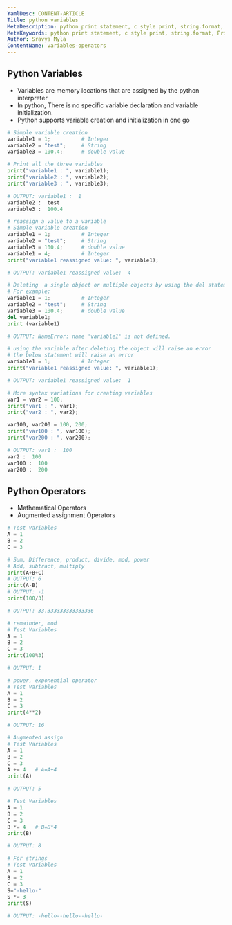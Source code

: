 ```yaml
---
YamlDesc: CONTENT-ARTICLE
Title: python variables
MetaDescription: python print statement, c style print, string.format, Print UNICODE, ASCII raw tutorials example code, tutorials
MetaKeywords: python print statement, c style print, string.format, Print UNICODE, ASCII raw tutorials example code, tutorials
Author: Sravya Myla
ContentName: variables-operators
---
```


## Python Variables
* Variables are memory locations that are assigned by the python interpreter 
* In python, There is no specific variable declaration and variable
  initialization.
* Python supports variable creation and initialization in one go

```python
# Simple variable creation
variable1 = 1;          # Integer
variable2 = "test";     # String
variable3 = 100.4;      # double value

# Print all the three variables 
print("variable1 : ", variable1);
print("variable2 : ", variable2);
print("variable3 : ", variable3);

# OUTPUT: variable1 :  1
variable2 :  test
variable3 :  100.4
```

```python
# reassign a value to a variable
# Simple variable creation
variable1 = 1;          # Integer
variable2 = "test";     # String
variable3 = 100.4;      # double value
variable1 = 4;          # Integer
print("variable1 reassigned value: ", variable1);

# OUTPUT: variable1 reassigned value:  4
```

```python
# Deleting  a single object or multiple objects by using the del statement.
# For example:
variable1 = 1;          # Integer
variable2 = "test";     # String
variable3 = 100.4;      # double value
del variable1;
print (variable1)

# OUTPUT: NameError: name 'variable1' is not defined.
```
```python
# using the variable after deleting the object will raise an error
# the below statement will raise an error
variable1 = 1;          # Integer
print("variable1 reassigned value: ", variable1);

# OUTPUT: variable1 reassigned value:  1
```

```python
# More syntax variations for creating variables 
var1 = var2 = 100;
print("var1 : ", var1);
print("var2 : ", var2);

var100, var200 = 100, 200;
print("var100 : ", var100);
print("var200 : ", var200);

# OUTPUT: var1 :  100
var2 :  100
var100 :  100
var200 :  200
```
## Python Operators
* Mathematical Operators
* Augmented assignment Operators
```python
# Test Variables
A = 1
B = 2
C = 3

# Sum, Difference, product, divide, mod, power
# Add, subtract, multiply 
print(A+B+C) 
# OUTPUT: 6
print(A-B)   
# OUTPUT: -1
print(100/3)

# OUTPUT: 33.333333333333336
```

```python
# remainder, mod
# Test Variables
A = 1
B = 2
C = 3
print(100%3) 

# OUTPUT: 1
```

```python
# power, exponential operator
# Test Variables
A = 1
B = 2
C = 3
print(4**2)  

# OUTPUT: 16
```

```python
# Augmented assign
# Test Variables
A = 1
B = 2
C = 3
A += 4   # A=A+4
print(A) 

# OUTPUT: 5  
```

```python
# Test Variables
A = 1
B = 2
C = 3
B *= 4   # B=B*4
print(B)

# OUTPUT: 8
```

```python
# For strings
# Test Variables
A = 1
B = 2
C = 3
S="-hello-"
S *= 3
print(S) 

# OUTPUT: -hello--hello--hello-
```